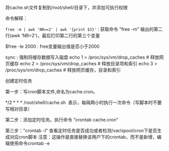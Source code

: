 将cache.sh文件复制到/root/shell/目录下，并添加可执行权限

   命令解释：
   
   `free -m | awk 'NR==2' | awk '{print $3}'` : 获取命令 "free -m" 输出的第二行(awk 'NR=2')，最后打印第二行的第三个变量
   
   $free -le  2000 : free变量输出值是否小于2000
   
   sync : 强制将缓存数据写入磁盘
   echo 1 > /proc/sys/vm/drop_caches      # 释放网页缓存
   echo 2 > /proc/sys/vm/drop_caches      # 释放目录项和索引
   echo 3 > /proc/sys/vm/drop_caches      # 释放网页缓存，目录和索引

创建定时任务

  第一步：写cron脚本文件,命名为cache.cron。
  
  */2 * * * /root/shell/cache.sh  表示，每隔两小时执行一次命令（写脚本时不要写相对目录）
  
  第二步：添加定时任务。执行命令 “crontab cache.cron” 
  
  第三步："crontab -l" 查看定时任务是否成功或者检测/var/spool/cron下是否生成对应cron脚本
  注意：这操作是直接替换该用户下的crontab，而不是新增，编辑使用命令crontab -e

